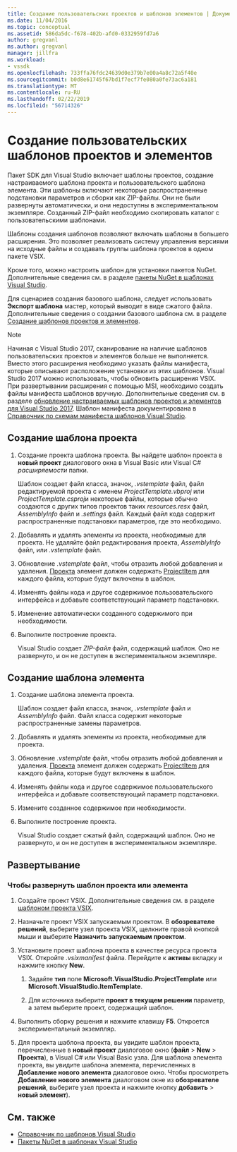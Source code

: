 ```yaml
---
title: Создание пользовательских проектов и шаблонов элементов | Документация Майкрософт
ms.date: 11/04/2016
ms.topic: conceptual
ms.assetid: 586da5dc-f678-402b-afd0-0332959fd7a6
author: gregvanl
ms.author: gregvanl
manager: jillfra
ms.workload:
- vssdk
ms.openlocfilehash: 733ffa76fdc24639d0e379b7e00a4a8c72a5f40e
ms.sourcegitcommit: b0d8e61745f67bd1f7ecf7fe080a0fe73ac6a181
ms.translationtype: MT
ms.contentlocale: ru-RU
ms.lasthandoff: 02/22/2019
ms.locfileid: "56714326"
---
```

# <a name="create-custom-project-and-item-templates"></a>Создание пользовательских шаблонов проектов и элементов

Пакет SDK для Visual Studio включает шаблоны проектов, создание настраиваемого шаблона проекта и пользовательского шаблона элемента. Эти шаблоны включают некоторые распространенные подстановки параметров и сборки как ZIP-файлы. Они не были развернуты автоматически, и они недоступны в экспериментальном экземпляре. Созданный ZIP-файл необходимо скопировать каталог с пользовательскими шаблонами.

Шаблоны создания шаблонов позволяют включать шаблоны в большего расширения. Это позволяет реализовать систему управления версиями на исходные файлы и создавать группы шаблона проектов в одном пакете VSIX.

Кроме того, можно настроить шаблон для установки пакетов NuGet. Дополнительные сведения см. в разделе [пакеты NuGet в шаблонах Visual Studio](/nuget/visual-studio-extensibility/visual-studio-templates).

Для сценариев создания базового шаблона, следует использовать **Экспорт шаблона** мастер, который выводит в виде сжатого файла. Дополнительные сведения о создании базового шаблона см. в разделе [Создание шаблонов проектов и элементов](../ide/creating-project-and-item-templates.md).

> [!NOTE]
> Начиная с Visual Studio 2017, сканирование на наличие шаблонов пользовательских проектов и элементов больше не выполняется. Вместо этого расширения необходимо указать файлы манифеста, которые описывают расположение установки из этих шаблонов. Visual Studio 2017 можно использовать, чтобы обновить расширения VSIX. При развертывании расширения с помощью MSI, необходимо создать файлы манифеста шаблонов вручную. Дополнительные сведения см. в разделе [обновление настраиваемых шаблонов проектов и элементов для Visual Studio 2017](../extensibility/upgrading-custom-project-and-item-templates-for-visual-studio-2017.md). Шаблон манифеста документирована в [Справочник по схемам манифеста шаблонов Visual Studio](../extensibility/visual-studio-template-manifest-schema-reference.md).

## <a name="create-a-project-template"></a>Создание шаблона проекта

1.  Создание проекта шаблона проекта. Вы найдете шаблон проекта в **новый проект** диалогового окна в Visual Basic или Visual C# *расширяемости* папки.

     Шаблон создает файл класса, значок, *.vstemplate* файл, файл редактируемой проекта с именем *ProjectTemplate.vbproj* или *ProjectTemplate.csproj*и некоторые файлы, которые обычно создаются с других типов проектов таких *resources.resx* файл, *AssemblyInfo* файл и *.settings* файл. Каждый файл кода содержит распространенные подстановки параметров, где это необходимо.

2.  Добавлять и удалять элементы из проекта, необходимые для проекта. Не удаляйте файл редактирования проекта, *AssemblyInfo* файл, или *.vstemplate* файл.

3.  Обновление *.vstemplate* файл, чтобы отразить любой добавления и удаления. [Проекта](../extensibility/project-element-visual-studio-templates.md) элемент должен содержать [ProjectItem](../extensibility/projectitem-element-visual-studio-item-templates.md) для каждого файла, которые будут включены в шаблон.

4.  Изменять файлы кода и другое содержимое пользовательского интерфейса и добавьте соответствующий параметр подстановки.

5.  Изменение автоматически созданного содержимого при необходимости.

6.  Выполните построение проекта.

     Visual Studio создает *ZIP-файл* файл, содержащий шаблон. Оно не развернуто, и он не доступен в экспериментальном экземпляре.

## <a name="create-an-item-template"></a>Создание шаблона элемента

1.  Создание шаблона элемента проекта.

     Шаблон создает файл класса, значок, *.vstemplate* файл и *AssemblyInfo* файл. Файл класса содержит некоторые распространенные замены параметров.

2.  Добавлять и удалять элементы из проекта, необходимые для проекта.

3.  Обновление *.vstemplate* файл, чтобы отразить любой добавления и удаления. [Проекта](../extensibility/project-element-visual-studio-templates.md) элемент должен содержать [ProjectItem](../extensibility/projectitem-element-visual-studio-item-templates.md) для каждого файла, которые будут включены в шаблон.

4.  Изменять файлы кода и другое содержимое пользовательского интерфейса и добавьте соответствующий параметр подстановки.

5.  Измените созданное содержимое при необходимости.

6.  Выполните построение проекта.

     Visual Studio создает сжатый файл, содержащий шаблон. Оно не развернуто, и он не доступен в экспериментальном экземпляре.

## <a name="deployment"></a>Развертывание

### <a name="to-deploy-the-project-or-item-template"></a>Чтобы развернуть шаблон проекта или элемента

1.  Создайте проект VSIX. Дополнительные сведения см. в разделе [шаблоном проекта VSIX](../extensibility/vsix-project-template.md).

2.  Назначьте проект VSIX запускаемым проектом. В **обозревателе решений**, выберите узел проекта VSIX, щелкните правой кнопкой мыши и выберите **Назначить запускаемым проектом**.

3.  Установите проект шаблона проекта в качестве ресурса проекта VSIX. Откройте *.vsixmanifest* файла. Перейдите к **активы** вкладку и нажмите кнопку **New**.

    1.  Задайте **тип** поле **Microsoft.VisualStudio.ProjectTemplate** или **Microsoft.VisualStudio.ItemTemplate**.

    2.  Для источника выберите **проект в текущем решении** параметр, а затем выберите проект, содержащий шаблон.

4.  Выполнить сборку решения и нажмите клавишу **F5**. Откроется экспериментальный экземпляр.

5.  Для проекта шаблона проекта, вы увидите шаблон проекта, перечисленные в **новый проект** диалоговое окно (**файл** > **New**  >  **Проекта**), в Visual C# или Visual Basic узла. Для шаблона элемента проекта, вы увидите шаблона элемента, перечисленных в **Добавление нового элемента** диалоговое окно. Чтобы просмотреть **Добавление нового элемента** диалоговом окне из **обозревателе решений**, выберите узел проекта и нажмите кнопку **добавить** > **новый элемент**).

## <a name="see-also"></a>См. также

- [Справочник по шаблонов Visual Studio](../ide/creating-project-and-item-templates.md)
- [Пакеты NuGet в шаблонах Visual Studio](/nuget/visual-studio-extensibility/visual-studio-templates)
